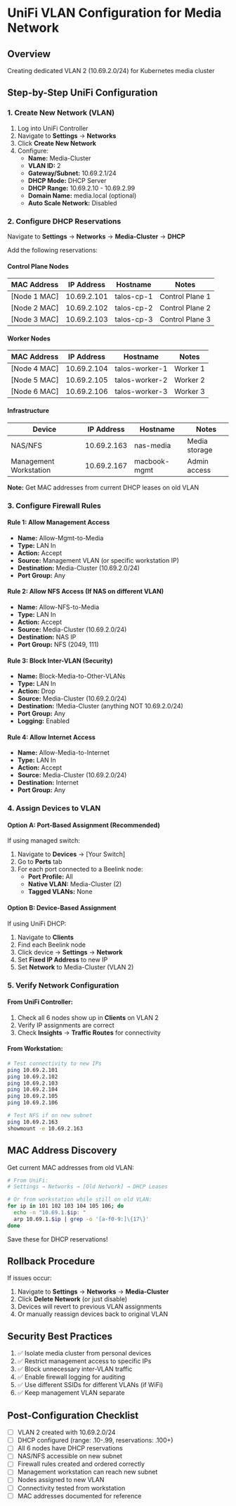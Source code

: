 # UniFi VLAN Configuration for Media Network

## Overview
Creating dedicated VLAN 2 (10.69.2.0/24) for Kubernetes media cluster

## Step-by-Step UniFi Configuration

### 1. Create New Network (VLAN)
1. Log into UniFi Controller
2. Navigate to **Settings** → **Networks**
3. Click **Create New Network**
4. Configure:
   - **Name:** Media-Cluster
   - **VLAN ID:** 2
   - **Gateway/Subnet:** 10.69.2.1/24
   - **DHCP Mode:** DHCP Server
   - **DHCP Range:** 10.69.2.10 - 10.69.2.99
   - **Domain Name:** media.local (optional)
   - **Auto Scale Network:** Disabled

### 2. Configure DHCP Reservations
Navigate to **Settings** → **Networks** → **Media-Cluster** → **DHCP**

Add the following reservations:

#### Control Plane Nodes
| MAC Address | IP Address | Hostname | Notes |
|-------------|------------|----------|-------|
| [Node 1 MAC] | 10.69.2.101 | talos-cp-1 | Control Plane 1 |
| [Node 2 MAC] | 10.69.2.102 | talos-cp-2 | Control Plane 2 |
| [Node 3 MAC] | 10.69.2.103 | talos-cp-3 | Control Plane 3 |

#### Worker Nodes
| MAC Address | IP Address | Hostname | Notes |
|-------------|------------|----------|-------|
| [Node 4 MAC] | 10.69.2.104 | talos-worker-1 | Worker 1 |
| [Node 5 MAC] | 10.69.2.105 | talos-worker-2 | Worker 2 |
| [Node 6 MAC] | 10.69.2.106 | talos-worker-3 | Worker 3 |

#### Infrastructure
| Device | IP Address | Hostname | Notes |
|--------|------------|----------|-------|
| NAS/NFS | 10.69.2.163 | nas-media | Media storage |
| Management Workstation | 10.69.2.167 | macbook-mgmt | Admin access |

**Note:** Get MAC addresses from current DHCP leases on old VLAN

### 3. Configure Firewall Rules

#### Rule 1: Allow Management Access
- **Name:** Allow-Mgmt-to-Media
- **Type:** LAN In
- **Action:** Accept
- **Source:** Management VLAN (or specific workstation IP)
- **Destination:** Media-Cluster (10.69.2.0/24)
- **Port Group:** Any

#### Rule 2: Allow NFS Access (If NAS on different VLAN)
- **Name:** Allow-NFS-to-Media
- **Type:** LAN In
- **Action:** Accept
- **Source:** Media-Cluster (10.69.2.0/24)
- **Destination:** NAS IP
- **Port Group:** NFS (2049, 111)

#### Rule 3: Block Inter-VLAN (Security)
- **Name:** Block-Media-to-Other-VLANs
- **Type:** LAN In
- **Action:** Drop
- **Source:** Media-Cluster (10.69.2.0/24)
- **Destination:** !Media-Cluster (anything NOT 10.69.2.0/24)
- **Port Group:** Any
- **Logging:** Enabled

#### Rule 4: Allow Internet Access
- **Name:** Allow-Media-to-Internet
- **Type:** LAN In
- **Action:** Accept
- **Source:** Media-Cluster (10.69.2.0/24)
- **Destination:** Internet
- **Port Group:** Any

### 4. Assign Devices to VLAN

#### Option A: Port-Based Assignment (Recommended)
If using managed switch:
1. Navigate to **Devices** → [Your Switch]
2. Go to **Ports** tab
3. For each port connected to a Beelink node:
   - **Port Profile:** All
   - **Native VLAN:** Media-Cluster (2)
   - **Tagged VLANs:** None

#### Option B: Device-Based Assignment
If using UniFi DHCP:
1. Navigate to **Clients**
2. Find each Beelink node
3. Click device → **Settings** → **Network**
4. Set **Fixed IP Address** to new IP
5. Set **Network** to Media-Cluster (VLAN 2)

### 5. Verify Network Configuration

#### From UniFi Controller:
1. Check all 6 nodes show up in **Clients** on VLAN 2
2. Verify IP assignments are correct
3. Check **Insights** → **Traffic Routes** for connectivity

#### From Workstation:
```bash
# Test connectivity to new IPs
ping 10.69.2.101
ping 10.69.2.102
ping 10.69.2.103
ping 10.69.2.104
ping 10.69.2.105
ping 10.69.2.106

# Test NFS if on new subnet
ping 10.69.2.163
showmount -e 10.69.2.163
```

## MAC Address Discovery

Get current MAC addresses from old VLAN:
```bash
# From UniFi:
# Settings → Networks → [Old Network] → DHCP Leases

# Or from workstation while still on old VLAN:
for ip in 101 102 103 104 105 106; do
  echo -n "10.69.1.$ip: "
  arp 10.69.1.$ip | grep -o '[a-f0-9:]\{17\}'
done
```

Save these for DHCP reservations!

## Rollback Procedure

If issues occur:
1. Navigate to **Settings** → **Networks** → **Media-Cluster**
2. Click **Delete Network** (or just disable)
3. Devices will revert to previous VLAN assignments
4. Or manually reassign devices back to original VLAN

## Security Best Practices

1. ✅ Isolate media cluster from personal devices
2. ✅ Restrict management access to specific IPs
3. ✅ Block unnecessary inter-VLAN traffic
4. ✅ Enable firewall logging for auditing
5. ✅ Use different SSIDs for different VLANs (if WiFi)
6. ✅ Keep management VLAN separate

## Post-Configuration Checklist

- [ ] VLAN 2 created with 10.69.2.0/24
- [ ] DHCP configured (range: .10-.99, reservations: .100+)
- [ ] All 6 nodes have DHCP reservations
- [ ] NAS/NFS accessible on new subnet
- [ ] Firewall rules created and ordered correctly
- [ ] Management workstation can reach new subnet
- [ ] Nodes assigned to new VLAN
- [ ] Connectivity tested from workstation
- [ ] MAC addresses documented for reference
